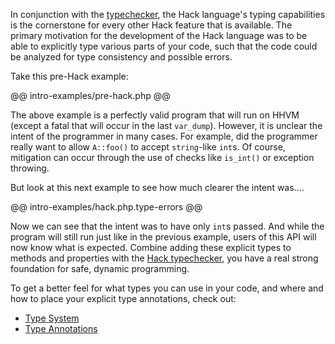 In conjunction with the [typechecker](../14-typechecker/01-intro.md), the Hack language's typing capabilities is the cornerstone for every other Hack feature that is available. The primary motivation for the development of the Hack language was to be able to explicitly type various parts of your code, such that the code could be analyzed for type consistency and possible errors.

Take this pre-Hack example:

@@ intro-examples/pre-hack.php @@

The above example is a perfectly valid program that will run on HHVM (except a fatal that will occur in the last `var_dump`). However, it is unclear the intent of the programmer in many cases. For example, did the programmer really want to allow `A::foo()` to accept `string`-like `int`s. Of course, mitigation can occur through the use of checks like `is_int()` or exception throwing.

But look at this next example to see how much clearer the intent was....

@@ intro-examples/hack.php.type-errors @@ 

Now we can see that the intent was to have only `int`s passed. And while the program will still run just like in the previous example, users of this API will now know what is expected. Combine adding these explicit types to methods and properties with the [Hack typechecker](../14-typechecker/01-intro.md), you have a real strong foundation for safe, dynamic programming.

To get a better feel for what types you can use in your code, and where and how to place your explicit type annotations, check out:

- [Type System](02-type-system.md)
- [Type Annotations](03-annotations.md)
